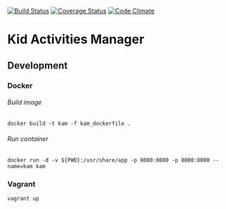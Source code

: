 [![Build Status](https://travis-ci.org/claudiazanetel/kid_activities_manager.svg?branch=master)](https://travis-ci.org/claudiazanetel/kid_activities_manager) 
[![Coverage Status](https://coveralls.io/repos/github/claudiazanetel/kid_activities_manager/badge.svg?branch=master)](https://coveralls.io/github/claudiazanetel/kid_activities_manager?branch=master) 
[![Code Climate](https://codeclimate.com/github/claudiazanetel/kid_activities_manager/badges/gpa.svg)](https://codeclimate.com/github/claudiazanetel/kid_activities_manager)

# Kid Activities Manager

## Development

### Docker

###### Build image
`docker build -t kam -f kam_dockerfile .`

###### Run container
`docker run -d -v ${PWD}:/usr/share/app -p 8080:8080 -p 8000:8000 --name=kam kam`

### Vagrant
`vagrant up`
